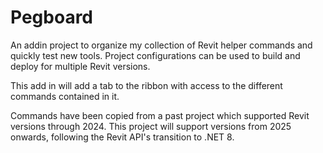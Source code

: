 # Pegboard

An addin project to organize my collection of Revit helper commands and quickly test new tools.
Project configurations can be used to build and deploy for multiple Revit versions.

This add in will add a tab to the ribbon with access to the different commands contained in it.

Commands have been copied from a past project which supported Revit versions through 2024.
This project will support versions from 2025 onwards, following the Revit API's transition to .NET 8.
